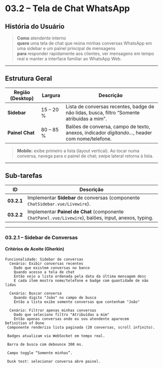 <!-- /documents/user-historyes/03-2-tela-chat.md -->

# 03.2 – Tela de Chat WhatsApp

## História do Usuário
> **Como** atendente interno  
> **quero** uma tela de chat que reúna minhas conversas WhatsApp em uma sidebar e um painel principal de mensagens  
> **para** responder rapidamente aos clientes, ver mensagens em tempo real e manter a interface familiar ao WhatsApp Web.

---

## Estrutura Geral

| Região (Desktop) | Largura | Descrição                                                                                         |
|------------------|---------|---------------------------------------------------------------------------------------------------|
| **Sidebar**      | 15 – 20 % | Lista de conversas recentes, badge de não lidas, busca, filtro “Somente atribuídas a mim”.        |
| **Painel Chat**  | 80 – 85 % | Balões de conversa, campo de texto, anexos, indicador *digitando…*, header com nome/telefone.      |

> **Mobile:** exibe primeiro a lista (layout vertical). Ao tocar numa conversa, navega para o painel de chat; swipe lateral retorna à lista.

---

## Sub-tarefas

| ID        | Descrição                                                                                                      |
|-----------|----------------------------------------------------------------------------------------------------------------|
| **03.2.1** | Implementar **Sidebar** de conversas (componente `ChatSidebar.vue/Livewire`).                                 |
| **03.2.2** | Implementar **Painel de Chat** (componente `ChatPanel.vue/Livewire`), balões, input, anexos, typing.          |

---

### 03.2.1 – Sidebar de Conversas

#### Critérios de Aceite (Gherkin)

```gherkin
Funcionalidade: Sidebar de conversas
  Cenário: Exibir conversas recentes
    Dado que existem conversas no banco
    Quando acesso a tela de chat
    Então vejo a lista ordenada pela data da última mensagem desc
    E cada item mostra nome/telefone e badge com quantidade de não lidas

  Cenário: Buscar conversa
    Quando digito "João" no campo de busca
    Então a lista exibe somente conversas que contenham "João"

  Cenário: Filtrar apenas minhas conversas
    Dado que seleciono filtro "Atribuídas a mim"
    Então apenas conversas onde eu sou atendente aparecem
Definition of Done
 Componente renderiza lista paginada (20 conversas, scroll infinito).

 Badges atualizam via WebSocket em tempo real.

 Barra de busca com debounce 300 ms.

 Campo toggle “Somente minhas”.

 Dusk test: selecionar conversa abre painel.